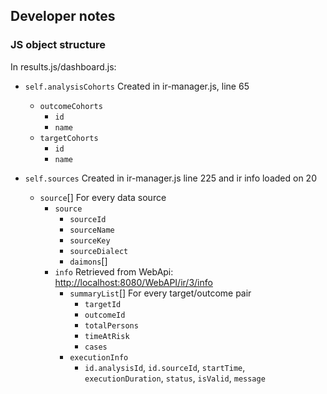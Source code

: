 ## Developer notes

### JS object structure
In results.js/dashboard.js:
- `self.analysisCohorts`
  Created in ir-manager.js, line 65
  * `outcomeCohorts`
    * `id`
    * `name`
  * `targetCohorts`
    * `id`
    * `name`
    
- `self.sources`
  Created in ir-manager.js line 225 and ir info loaded on 20
  * `source`[] For every data source
    * `source`
      * `sourceId`
      * `sourceName`
      * `sourceKey`
      * `sourceDialect`
      * `daimons`[]
    * `info`
    Retrieved from WebApi: [http://localhost:8080/WebAPI/ir/3/info]()
      * `summaryList`[] For every target/outcome pair
        * `targetId`
        * `outcomeId`
        * `totalPersons`
        * `timeAtRisk`
        * `cases`
      * `executionInfo`
        * `id.analysisId`, `id.sourceId`, `startTime`, `executionDuration`, `status`, `isValid`, `message`
    